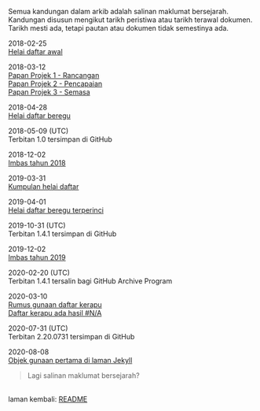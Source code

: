 Semua kandungan dalam arkib adalah salinan maklumat
bersejarah. Kandungan disusun mengikut tarikh peristiwa atau
tarikh terawal dokumen. Tarikh mesti ada, tetapi pautan atau
dokumen tidak semestinya ada.

2018-02-25  
[Helai daftar awal](2018/ha.md)

2018-03-12  
[Papan Projek 1 - Rancangan](2018/pp1.md)  
[Papan Projek 2 - Pencapaian](2018/pp2.md)  
[Papan Projek 3 - Semasa](2018/pp3.md)

2018-04-28  
[Helai daftar beregu](2018/hb.md)

2018-05-09 (UTC)  
Terbitan 1.0 tersimpan di GitHub

2018-12-02  
[Imbas tahun 2018](2018/t1.md)

2019-03-31  
[Kumpulan helai daftar](2019/kh.md)

2019-04-01  
[Helai daftar beregu terperinci](2019/hb10.md)

2019-10-31 (UTC)  
Terbitan 1.4.1 tersimpan di GitHub

2019-12-02  
[Imbas tahun 2019](2019/t2.md)

2020-02-20 (UTC)  
Terbitan 1.4.1 tersalin bagi GitHub Archive Program

2020-03-10  
[Rumus gunaan daftar kerapu](2020/rh3.md)  
[Daftar kerapu ada hasil #N/A](2020/rh3na.md)

2020-07-31 (UTC)  
Terbitan 2.20.0731 tersimpan di GitHub

2020-08-08  
[Objek gunaan pertama di laman Jekyll](2020/obj1.md)

> Lagi salinan maklumat bersejarah?

&nbsp;  
laman kembali: [README][0]

  [0]: ../README.md
